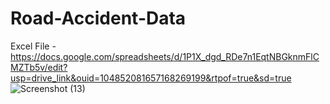 # Road-Accident-Data
Excel File - https://docs.google.com/spreadsheets/d/1P1X_dgd_RDe7n1EqtNBGknmFlCMZTb5v/edit?usp=drive_link&ouid=104852081657168269199&rtpof=true&sd=true
![Screenshot (13)](https://github.com/user-attachments/assets/694710ff-5d0e-47ce-83c4-31fadca74887)
